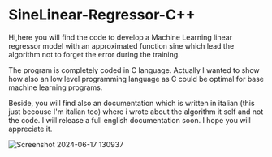 # SineLinear-Regressor-C++
Hi,here you will find the code to develop a Machine Learning linear regressor model with an approximated function sine which lead the algorithm not to forget the error during the training.

The program is completely coded in C language. Actually I wanted to show how also an low level programming language as C could be optimal for base machine learning programs.

Beside, you will find also an documentation which is written in italian (this just becouse I'm italian too) where i wrote about the algorithm it self and not the code.
I will release a full english documentation soon.
I hope you will appreciate it.


![Screenshot 2024-06-17 130937](https://github.com/FullMonkeyy/SineLinear-Regressor-C/assets/144152021/393b8b71-031d-4d72-9db8-e4f9d0a91ed0)
